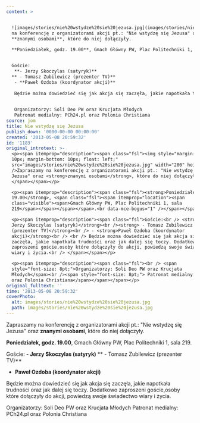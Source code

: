 ```yaml
---
content: >


  ![images/stories/nie%20wstydze%20sie%20jezusa.jpg](images/stories/nie%20wstydze%20sie%20jezusa.jpg)Zapraszamy
  na konferencję z organizatorami akcji pt.: "Nie wstydzę się Jezusa" oraz
  **znanymi osobami**, które do niej dołączyły.
   
  **Poniedziałek, godz. 19.00**, Gmach Główny PW, Plac Politechniki 1, sala 219.


  Goście:
   **- Jerzy Skoczylas (satyryk)**
  ** - Tomasz Zubilewicz (prezenter TV)**
   - **Paweł Ozdoba (koordynator akcji)**
   
   Będzie można dowiedzieć się jak akcja się zaczęła, jakie napotkała trudności oraz jak dalej się toczy. Dodatkowo zaproszeni goście,osoby które dołączyły do akcji, powiedzą swoje świadectwo wiary i życia.
   

   Organizatorzy: Soli Deo PW oraz Krucjata Młodych
   Patronat medialny: PCh24.pl oraz Polonia Christiana
source: jom
title: Nie wstydzę się Jezusa
publish_down: '0000-00-00 00:00:00'
created: '2013-05-08 20:59:32'
id: '1183'
original_introtext: >-
  <p><span itemprop="description"><span class="fsl"><img style="margin-right:
  10px; margin-bottom: 10px; float: left;"
  src="images/stories/nie%20wstydze%20sie%20jezusa.jpg" width="200" height="115"
  />Zapraszamy na konferencję z organizatorami akcji pt.: "Nie wstydzę się
  Jezusa" oraz <strong>znanymi osobami</strong>, które do niej dołączyły.<br />
  </span></span></p>

  <p><span itemprop="description"><span class="fsl"><strong>Poniedziałek, godz.
  19.00</strong>, <span class="fsl"><span itemprop="location"><span
  class="visible"><span>Gmach Główny PW, Plac Politechniki 1, sala
  219</span></span></span></span>.<br data-mce-bogus="1" /></span></span></p>

  <p><span itemprop="description"><span class="fsl">Goście:<br /> <strong>-
  Jerzy Skoczylas (satyryk)</strong><br /><strong> - Tomasz Zubilewicz
  (prezenter TV)</strong><br /> - <strong>Paweł Ozdoba (koordynator
  akcji)</strong><br /> <br /> Będzie można dowiedzieć się jak akcja się
  zaczęła, jakie napotkała trudności oraz jak dalej się toczy. Dodatkowo
  zaproszeni goście,osoby które dołączyły do akcji, powiedzą swoje świadectwo
  wiary i życia.<br /> </span></span></p>

  <p><span itemprop="description"><span class="fsl"><br /> <span
  style="font-size: 8pt;">Organizatorzy: Soli Deo PW oraz Krucjata
  Młodych</span><br /><span style="font-size: 8pt;"> Patronat medialny: PCh24.pl
  oraz Polonia Christiana</span></span></span></p>
original_fulltext: ''
time: '2013-05-08 20:59:32'
coverPhoto:
  alt: images/stories/nie%20wstydze%20sie%20jezusa.jpg
  path: images/stories/nie%20wstydze%20sie%20jezusa.jpg
---
```

Zapraszamy na konferencję z organizatorami akcji pt.: "Nie wstydzę się Jezusa" oraz **znanymi osobami**, które do niej dołączyły.
 
**Poniedziałek, godz. 19.00**, Gmach Główny PW, Plac Politechniki 1, sala 219.

Goście:
 **- Jerzy Skoczylas (satyryk)**
** - Tomasz Zubilewicz (prezenter TV)**
 - **Paweł Ozdoba (koordynator akcji)**
 
 Będzie można dowiedzieć się jak akcja się zaczęła, jakie napotkała trudności oraz jak dalej się toczy. Dodatkowo zaproszeni goście,osoby które dołączyły do akcji, powiedzą swoje świadectwo wiary i życia.
 

 Organizatorzy: Soli Deo PW oraz Krucjata Młodych
 Patronat medialny: PCh24.pl oraz Polonia Christiana


<!--{{json:{"created_date":"2013-05-08 20:59:32","publish_down":"0000-00-00 00:00:00","id":"1183"}}}-->